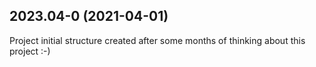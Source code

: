 
## 2023.04-0 (2021-04-01)

Project initial structure created after some months of thinking about this
project :-)
